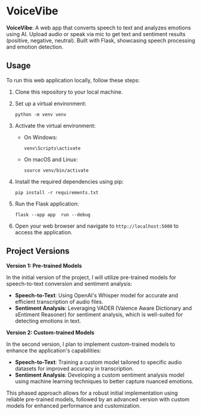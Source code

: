 # VoiceVibe
**VoiceVibe**: A web app that converts speech to text and analyzes emotions using AI. Upload audio or speak via mic to get text and sentiment results (positive, negative, neutral). Built with Flask, showcasing speech processing and emotion detection.

## Usage

To run this web application locally, follow these steps:

1. Clone this repository to your local machine.
2. Set up a virtual environment:
    ```
    python -m venv venv
    ```
3. Activate the virtual environment:
    - On Windows:
        ```
        venv\Scripts\activate
        ```
    - On macOS and Linux:
        ```
        source venv/bin/activate
        ```
4. Install the required dependencies using pip:

    ```
    pip install -r requirements.txt
    ```

5. Run the Flask application:

    ```
    flask --app app  run --debug
    ```

6. Open your web browser and navigate to `http://localhost:5000` to access the application.

## Project Versions
**Version 1: Pre-trained Models**

In the initial version of the project, I will utilize pre-trained models for speech-to-text conversion and sentiment analysis:

- **Speech-to-Text**: Using OpenAI's Whisper model for accurate and efficient transcription of audio files.
- **Sentiment Analysis**: Leveraging VADER (Valence Aware Dictionary and sEntiment Reasoner) for sentiment analysis, which is well-suited for detecting emotions in text.

**Version 2: Custom-trained Models**

In the second version, I plan to implement custom-trained models to enhance the application's capabilities:

- **Speech-to-Text**: Training a custom model tailored to specific audio datasets for improved accuracy in transcription.
- **Sentiment Analysis**: Developing a custom sentiment analysis model using machine learning techniques to better capture nuanced emotions.

This phased approach allows for a robust initial implementation using reliable pre-trained models, followed by an advanced version with custom models for enhanced performance and customization.
